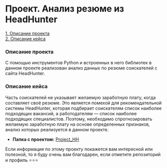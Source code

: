 # Проект. Анализ резюме из HeadHunter

[1. Описание проекта](README.md#Описание-проекта)  
[2. Описание кейса](README.md#Описание-кейса)  

### Описание проекта

С помощью инструментов Python и встроенных в него библиотек в данном проекте реализован анализ данных по резюме соискателей с сайта HeadHunter.

### Описание кейса

Часть соискателей не указывает желаемую заработную плату, когда составляет своё резюме. Это является помехой для рекомендательной системы HeadHunter, которая подбирает соискателям список наиболее подходящих вакансий, а работодателям — список наиболее подходящих специалистов. Поэтому, необходимо спрогнозировать желаемую заработную плату на основе определенных признаков, анализ которых реализуется в данном проекте.

- **Папка с проектом:** [Project_HH](Project_HH)

Если информация по этому проекту покажется вам интересной или полезной, то я буду очень вам благодарен, если отметите репозиторий и профиль ⭐️⭐️⭐️
